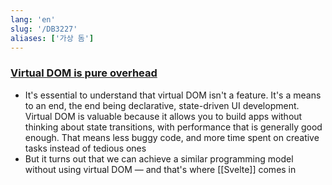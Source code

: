 ```yaml
---
lang: 'en'
slug: '/DB3227'
aliases: ['가상 돔']
---
```


### [Virtual DOM is pure overhead](https://svelte.dev/blog/virtual-dom-is-pure-overhead)

- It's essential to understand that virtual DOM isn't a feature. It's a means to an end, the end being declarative, state-driven UI development. Virtual DOM is valuable because it allows you to build apps without thinking about state transitions, with performance that is generally good enough. That means less buggy code, and more time spent on creative tasks instead of tedious ones
- But it turns out that we can achieve a similar programming model without using virtual DOM — and that's where [[Svelte]] comes in
